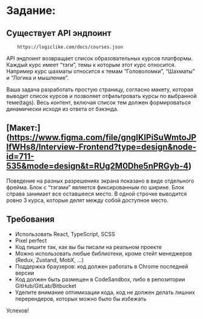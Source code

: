 # Задание:
## Существует API эндпоинт 
 
```GET
    https://logiclike.com/docs/courses.json
```
API эндпоинт возвращает список образовательных курсов платформы. Каждый курс имеет “тэги”, темы к которым этот курс относится. Например курс шахматы относится к темам “Головоломки”, “Шахматы” и “Логика и мышление”. 

Ваша задача разработать простую страницу, согласно макету, которая выводит список курсов и позволяет отфильтровать курсы по выбранной теме(tags). Весь контент, включая список тем должен формироваться динамически исходя из ответа от бэкэнда.

## [Макет:] (https://www.figma.com/file/gngIKlPiSuWmtoJPIfWHs8/Interview-Frontend?type=design&node-id=711-535&mode=design&t=RUg2M0Dhe5nPRGyb-4)

Поведение на разных разрешениях экрана показано в виде отдельного фрейма. Блок с “тэгами” является фиксированным по ширине. Блок справа занимает все оставшееся место. В одной строчке выводится ровно 3 курса, которые делят между собой доступное место.
## Требования
* Использовать React, TypeScript, SCSS
* Pixel perfect
* Код пишите так, как вы бы писали на реальном проекте
* Можно использовать любые библиотеки, кроме стейт менеджеров (Redux, Zustand, MobX, ...)
* Поддержка браузеров: код должен работать в Chrome последней версии
* Код должен быть размещен в CodeSandbox, либо в репозитории GitHub/GitLab/Bitbucket
* Уделите внимание оптимизации кода, код не должен делать лишних перерендеров, которых можно было бы избежать

Успехов! 
